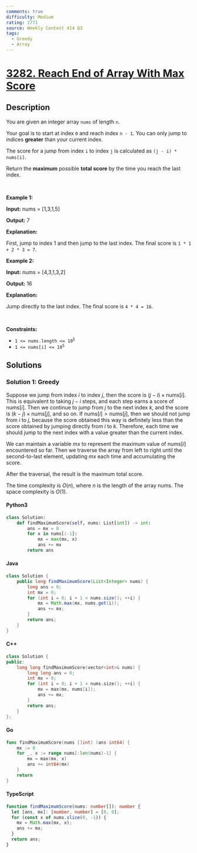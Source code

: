 ```yaml
---
comments: true
difficulty: Medium
rating: 1771
source: Weekly Contest 414 Q3
tags:
  - Greedy
  - Array
---
```


<!-- problem:start -->

# [3282. Reach End of Array With Max Score](https://leetcode.com/problems/reach-end-of-array-with-max-score)

## Description

<!-- description:start -->

<p>You are given an integer array <code>nums</code> of length <code>n</code>.</p>

<p>Your goal is to start at index <code>0</code> and reach index <code>n - 1</code>. You can only jump to indices <strong>greater</strong> than your current index.</p>

<p>The score for a jump from index <code>i</code> to index <code>j</code> is calculated as <code>(j - i) * nums[i]</code>.</p>

<p>Return the <strong>maximum</strong> possible <b>total score</b> by the time you reach the last index.</p>

<p>&nbsp;</p>
<p><strong class="example">Example 1:</strong></p>

<div class="example-block">
<p><strong>Input:</strong> <span class="example-io">nums = [1,3,1,5]</span></p>

<p><strong>Output:</strong> 7</p>

<p><strong>Explanation:</strong></p>

<p>First, jump to index 1 and then jump to the last index. The final score is <code>1 * 1 + 2 * 3 = 7</code>.</p>
</div>

<p><strong class="example">Example 2:</strong></p>

<div class="example-block">
<p><strong>Input:</strong> <span class="example-io">nums = [4,3,1,3,2]</span></p>

<p><strong>Output:</strong> 16</p>

<p><strong>Explanation:</strong></p>

<p>Jump directly to the last index. The final score is <code>4 * 4 = 16</code>.</p>
</div>

<p>&nbsp;</p>
<p><strong>Constraints:</strong></p>

<ul>
	<li><code>1 &lt;= nums.length &lt;= 10<sup>5</sup></code></li>
	<li><code>1 &lt;= nums[i] &lt;= 10<sup>5</sup></code></li>
</ul>

<!-- description:end -->

## Solutions

<!-- solution:start -->

### Solution 1: Greedy

Suppose we jump from index $i$ to index $j$, then the score is $(j - i) \times \text{nums}[i]$. This is equivalent to taking $j - i$ steps, and each step earns a score of $\text{nums}[i]$. Then we continue to jump from $j$ to the next index $k$, and the score is $(k - j) \times \text{nums}[j]$, and so on. If $\text{nums}[i] \gt \text{nums}[j]$, then we should not jump from $i$ to $j$, because the score obtained this way is definitely less than the score obtained by jumping directly from $i$ to $k$. Therefore, each time we should jump to the next index with a value greater than the current index.

We can maintain a variable $mx$ to represent the maximum value of $\text{nums}[i]$ encountered so far. Then we traverse the array from left to right until the second-to-last element, updating $mx$ each time and accumulating the score.

After the traversal, the result is the maximum total score.

The time complexity is $O(n)$, where $n$ is the length of the array $\text{nums}$. The space complexity is $O(1)$.

<!-- tabs:start -->

#### Python3

```python
class Solution:
    def findMaximumScore(self, nums: List[int]) -> int:
        ans = mx = 0
        for x in nums[:-1]:
            mx = max(mx, x)
            ans += mx
        return ans
```

#### Java

```java
class Solution {
    public long findMaximumScore(List<Integer> nums) {
        long ans = 0;
        int mx = 0;
        for (int i = 0; i + 1 < nums.size(); ++i) {
            mx = Math.max(mx, nums.get(i));
            ans += mx;
        }
        return ans;
    }
}
```

#### C++

```cpp
class Solution {
public:
    long long findMaximumScore(vector<int>& nums) {
        long long ans = 0;
        int mx = 0;
        for (int i = 0; i + 1 < nums.size(); ++i) {
            mx = max(mx, nums[i]);
            ans += mx;
        }
        return ans;
    }
};
```

#### Go

```go
func findMaximumScore(nums []int) (ans int64) {
	mx := 0
	for _, x := range nums[:len(nums)-1] {
		mx = max(mx, x)
		ans += int64(mx)
	}
	return
}
```

#### TypeScript

```ts
function findMaximumScore(nums: number[]): number {
  let [ans, mx]: [number, number] = [0, 0];
  for (const x of nums.slice(0, -1)) {
    mx = Math.max(mx, x);
    ans += mx;
  }
  return ans;
}
```

<!-- tabs:end -->

<!-- solution:end -->

<!-- problem:end -->
